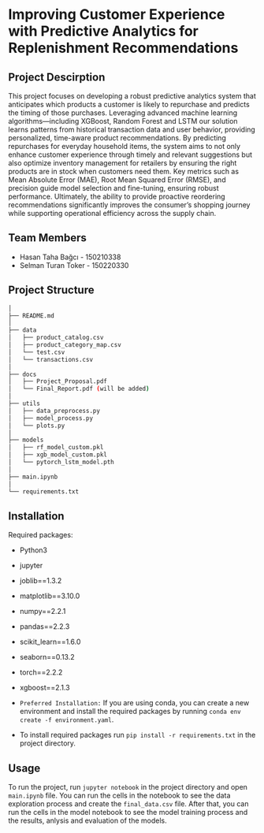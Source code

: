 # Improving Customer Experience with Predictive Analytics for Replenishment Recommendations

## Project Descirption
This project focuses on developing a robust predictive analytics system that anticipates which products a customer is likely to repurchase and predicts the timing of those purchases. Leveraging advanced machine learning algorithms—including XGBoost, Random Forest and LSTM our solution learns patterns from historical transaction data and user behavior, providing personalized, time-aware product recommendations. By predicting repurchases for everyday household items, the system aims to not only enhance customer experience through timely and relevant suggestions but also optimize inventory management for retailers by ensuring the right products are in stock when customers need them. Key metrics such as Mean Absolute Error (MAE), Root Mean Squared Error (RMSE), and precision guide model selection and fine-tuning, ensuring robust performance. Ultimately, the ability to provide proactive reordering recommendations significantly improves the consumer’s shopping journey while supporting operational efficiency across the supply chain.

## Team Members
- Hasan Taha Bağcı - 150210338
- Selman Turan Toker - 150220330


## Project Structure
```bash
│
├── README.md
│
├── data
│   ├── product_catalog.csv
│   ├── product_category_map.csv
│   └── test.csv
│   └── transactions.csv
│
├── docs
│   ├── Project_Proposal.pdf
│   └── Final_Report.pdf (will be added)
│
├── utils
│   ├── data_preprocess.py
│   ├── model_process.py
│   └── plots.py
│    
├── models
│   ├── rf_model_custom.pkl
│   ├── xgb_model_custom.pkl
│   └── pytorch_lstm_model.pth
│
├── main.ipynb
│
└── requirements.txt
```

## Installation
Required packages:
- Python3
- jupyter
- joblib==1.3.2
- matplotlib==3.10.0
- numpy==2.2.1
- pandas==2.2.3
- scikit_learn==1.6.0
- seaborn==0.13.2
- torch==2.2.2
- xgboost==2.1.3

- `Preferred Installation:` If you are using conda, you can create a new environment and install the required packages by running `conda env create -f environment.yaml`.
- To install required packages run `pip install -r requirements.txt` in the project directory.

## Usage
To run the project, run `jupyter notebook` in the project directory and open `main.ipynb` file.
You can run the cells in the notebook to see the data exploration process and create the `final_data.csv` file. 
After that, you can run the cells in the model notebook to see the model training process and the results, anlysis and evaluation of the models.